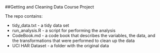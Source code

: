 ##Getting and Cleaning Data Course Project

The repo contains:

* tidy_data.txt - a tidy data set
* run_analysis.R - a script for performing the analysis
* CodeBook.md - a code book that describes the variables, the data, and the transformations that were performed to clean up the data
* UCI HAR Dataset - a folder with the original data